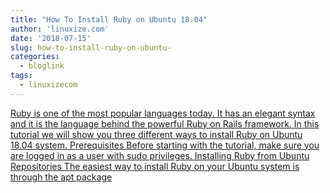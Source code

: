 ```yaml
---
title: "How To Install Ruby on Ubuntu 18.04"
author: 'linuxize.com'
date: '2018-07-15'
slug: how-to-install-ruby-on-ubuntu-
categories:
  - bloglink
tags:
  - linuxizecom
---
```


[Ruby is one of the most popular languages today. It has an elegant syntax and it is the language behind the powerful Ruby on Rails framework. In this tutorial we will show you three different ways to install Ruby on Ubuntu 18.04 system. Prerequisites Before starting with the tutorial, make sure you are logged in as a user with sudo privileges. Installing Ruby from Ubuntu Repositories The easiest way to install Ruby on your Ubuntu system is through the apt package<i class="fas fa-external-link-alt"></i>](https://linuxize.com/post/how-to-install-ruby-on-ubuntu-18-04/)

